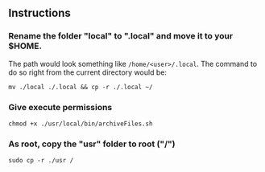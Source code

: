 ## Instructions


### Rename the folder "local" to ".local" and move it to your $HOME.
The path would look something like `/home/<user>/.local`.
The command to do so right from the current directory would be:

`mv ./local ./.local && cp -r ./.local ~/`

### Give execute permissions
`chmod +x ./usr/local/bin/archiveFiles.sh`

### As root, copy the "usr" folder to root ("/")
`sudo cp -r ./usr /`

